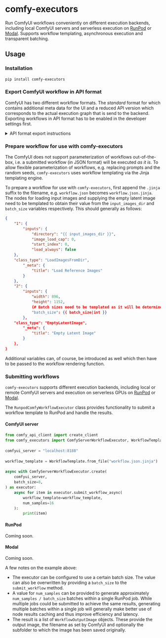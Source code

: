 comfy-executors
===============

Run ComfyUI workflows conveniently on different execution backends, including local ComfyUI servers and serverless execution on [RunPod](https://www.runpod.io/) or [Modal](https://modal.com/). Supports workflow templating, asynchronous execution and transparent batching.

Usage
-----

### Installation

```bash
pip install comfy-executors
```

### Export ComfyUI workflow in API format

ComfyUI has two different workflow formats. The _standard_ format for which contains additional meta data for the UI and a reduced API version which corresponds to the actual execution graph that is send to the backend. Exporting workflows in API format has to be enabled in the developer settings first.

<details>
  <summary>API format export instructions</summary>

![](./assets/figure01.png)

Afterwards, a separate button for API format export should appear below the normal "Save" button:

![](./assets/figure02.png)
</details>

### Prepare workflow for use with comfy-executors

The ComfyUI does not support parameterization of workflows out-of-the-box, i.e. a submitted workflow (in JSON format) will be executed _as it is_. To allow flexible parameterization of workflows, e.g. replacing prompts and the random seeds, `comfy-executors` uses workflow templating via the Jinja templating engine.

To prepare a workflow for use with `comfy-executors`, first append the `.jinja` suffix to the filename, e.g. `workflow.json` becomes `workflow.json.jinja`. The nodes for loading input images and supplying the empty latent image need to be templated to obtain their value from the `input_images_dir` and `batch_size` variables respectively. This should generally as follows:


```json
{
    "1": {
        "inputs": {
            "directory": "{{ input_images_dir }}",
            "image_load_cap": 0,
            "start_index": 0,
            "load_always": false
    },
    "class_type": "LoadImagesFromDir",
        "_meta": {
            "title": "Load Reference Images"
        }
    },
    "2": {
        "inputs": {
            "width": 896,
            "height": 1152,
            {# Batch sizes need to be templated as it will be determined by comfy-executors #}
            "batch_size": {{ batch_size|int }}
        },
    "class_type": "EmptyLatentImage",
        "_meta": {
            "title": "Empty Latent Image"
        }
    },
}
```

Additional variables can, of course, be introduced as well which then have to be passed to the workflow rendering function.

### Submitting workflows

`comfy-executors` supports different execution backends, including local or remote ComfyUI servers and execution on serverless GPUs on [RunPod](https://www.runpod.io/) or [Modal](https://modal.com/).

The `RunpodComfyWorkflowExecutor` class provides functionality to submit a workflow template to RunPod and handle the results.

#### ComfyUI server

```python
from comfy_api_client import create_client
from comfy_executors import ComfyServerWorkflowExecutor, WorkflowTemplate

comfyui_server = "localhost:8188"

workflow_template = WorkflowTemplate.from_file("workflow.json.jinja")

async with ComfyServerWorkflowExecutor.create(
    comfyui_server,
    batch_size=8,
) as executor:
    async for item in executor.submit_workflow_async(
        workflow_template=workflow_template,
        num_samples=16
    ):
        print(item)
```

#### RunPod

Coming soon.

#### Modal

Coming soon.


A few notes on the example above:

* The executor can be configured to use a certain batch size. The value can also be overwritten by providing a `batch_size` to the `submit_workflow` method.
* A value for `num_samples` can be provided to generate approximately `num_samples / batch_size` batches within a single RunPod job. While multiple jobs could be submitted to achieve the same results, generating multiple batches within a single job will generally make better use of node results caching and thus improve efficiency and latency.
* The result is a list of `WorkflowOutputImage` objects. These provide the output image, the filename as set by ComfyUI and optionally the subfolder to which the image has been saved originally.
